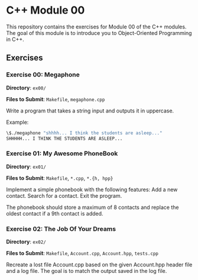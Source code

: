 # C++ Module 00

This repository contains the exercises for Module 00 of the C++ modules. The goal of this module is to introduce you to Object-Oriented Programming in C++.

## Exercises

### Exercise 00: Megaphone

**Directory**: `ex00/`

**Files to Submit**: `Makefile`, `megaphone.cpp`

Write a program that takes a string input and outputs it in uppercase.

Example:
```bash
\$./megaphone "shhhh... I think the students are asleep..."
SHHHHH... I THINK THE STUDENTS ARE ASLEEP...
```

### Exercise 01: My Awesome PhoneBook

**Directory**: `ex01/`

**Files to Submit**: `Makefile`, `*.cpp`, `*.{h, hpp}`

Implement a simple phonebook with the following features:
Add a new contact.
Search for a contact.
Exit the program.

The phonebook should store a maximum of 8 contacts and replace the oldest contact if a 9th contact is added.

### Exercise 02: The Job Of Your Dreams

**Directory**: `ex02/`

**Files to Submit**: `Makefile`, `Account.cpp`, `Account.hpp`, `tests.cpp`

Recreate a lost file Account.cpp based on the given Account.hpp header file and a log file. The goal is to match the output saved in the log file.
